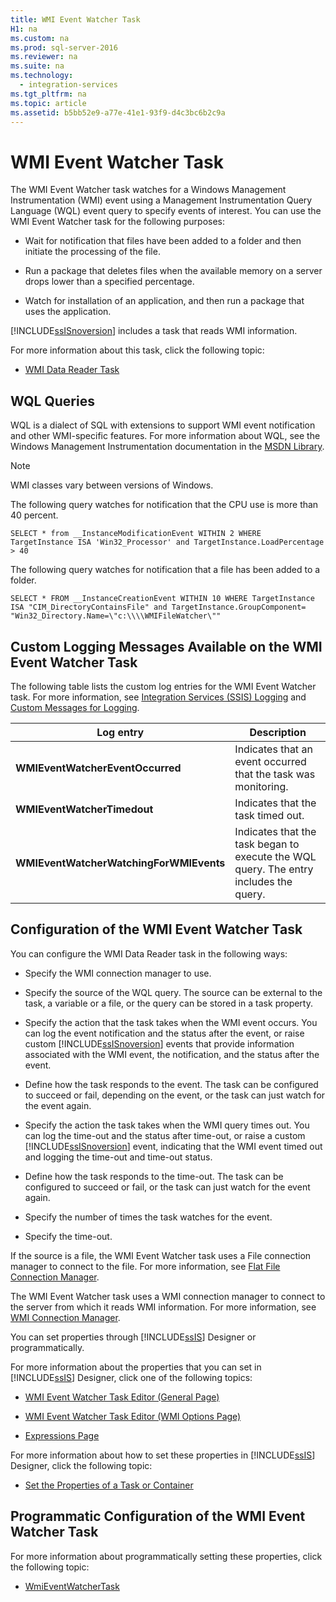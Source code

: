 ```yaml
---
title: WMI Event Watcher Task
H1: na
ms.custom: na
ms.prod: sql-server-2016
ms.reviewer: na
ms.suite: na
ms.technology: 
  - integration-services
ms.tgt_pltfrm: na
ms.topic: article
ms.assetid: b5bb52e9-a77e-41e1-93f9-d4c3bc6b2c9a
---
```

# WMI Event Watcher Task
  The WMI Event Watcher task watches for a Windows Management Instrumentation (WMI) event using a Management Instrumentation Query Language (WQL) event query to specify events of interest. You can use the WMI Event Watcher task for the following purposes:  
  
-   Wait for notification that files have been added to a folder and then initiate the processing of the file.  
  
-   Run a package that deletes files when the available memory on a server drops lower than a specified percentage.  
  
-   Watch for installation of an application, and then run a package that uses the application.  
  
 [!INCLUDE[ssISnoversion](../../Topics/TopicNameContainA/includes/ssISnoversion_md.md)] includes a task that reads WMI information.  
  
 For more information about this task, click the following topic:  
  
-   [WMI Data Reader Task](../../Topics/TopicNameNotContainA/WMI-Data-Reader-Task.md)  
  
## WQL Queries  
 WQL is a dialect of SQL with extensions to support WMI event notification and other WMI-specific features. For more information about WQL, see the Windows Management Instrumentation documentation in the [MSDN Library](http://go.microsoft.com/fwlink/?linkid=62553).  
  
> [!NOTE]  
>  WMI classes vary between versions of Windows.  
  
 The following query watches for notification that the CPU use is more than 40 percent.  
  
```  
SELECT * from __InstanceModificationEvent WITHIN 2 WHERE TargetInstance ISA 'Win32_Processor' and TargetInstance.LoadPercentage > 40  
```  
  
 The following query watches for notification that a file has been added to a folder.  
  
```  
SELECT * FROM __InstanceCreationEvent WITHIN 10 WHERE TargetInstance ISA "CIM_DirectoryContainsFile" and TargetInstance.GroupComponent= "Win32_Directory.Name=\"c:\\\\WMIFileWatcher\""   
```  
  
## Custom Logging Messages Available on the WMI Event Watcher Task  
 The following table lists the custom log entries for the WMI Event Watcher task. For more information, see [Integration Services &#40;SSIS&#41; Logging](../../Topics/TopicNameNotContainA/Integration-Services--SSIS--Logging.md) and [Custom Messages for Logging](../../Topics/TopicNameNotContainA/Custom-Messages-for-Logging.md).  
  
|Log entry|Description|  
|---------------|-----------------|  
|**WMIEventWatcherEventOccurred**|Indicates that an event occurred that the task was monitoring.|  
|**WMIEventWatcherTimedout**|Indicates that the task timed out.|  
|**WMIEventWatcherWatchingForWMIEvents**|Indicates that the task began to execute the WQL query. The entry includes the query.|  
  
## Configuration of the WMI Event Watcher Task  
 You can configure the WMI Data Reader task in the following ways:  
  
-   Specify the WMI connection manager to use.  
  
-   Specify the source of the WQL query. The source can be external to the task, a variable or a file, or the query can be stored in a task property.  
  
-   Specify the action that the task takes when the WMI event occurs. You can log the event notification and the status after the event, or raise custom [!INCLUDE[ssISnoversion](../../Topics/TopicNameContainA/includes/ssISnoversion_md.md)] events that provide information associated with the WMI event, the notification, and the status after the event.  
  
-   Define how the task responds to the event. The task can be configured to succeed or fail, depending on the event, or the task can just watch for the event again.  
  
-   Specify the action the task takes when the WMI query times out. You can log the time-out and the status after time-out, or raise a custom [!INCLUDE[ssISnoversion](../../Topics/TopicNameContainA/includes/ssISnoversion_md.md)] event, indicating that the WMI event timed out and logging the time-out and time-out status.  
  
-   Define how the task responds to the time-out. The task can be configured to succeed or fail, or the task can just watch for the event again.  
  
-   Specify the number of times the task watches for the event.  
  
-   Specify the time-out.  
  
 If the source is a file, the WMI Event Watcher task uses a File connection manager to connect to the file. For more information, see [Flat File Connection Manager](../../Topics/TopicNameNotContainA/Flat-File-Connection-Manager.md).  
  
 The WMI Event Watcher task uses a WMI connection manager to connect to the server from which it reads WMI information. For more information, see [WMI Connection Manager](../../Topics/TopicNameNotContainA/WMI-Connection-Manager.md).  
  
 You can set properties through [!INCLUDE[ssIS](../../Topics/TopicNameContainA/includes/ssIS_md.md)] Designer or programmatically.  
  
 For more information about the properties that you can set in [!INCLUDE[ssIS](../../Topics/TopicNameContainA/includes/ssIS_md.md)] Designer, click one of the following topics:  
  
-   [WMI Event Watcher Task Editor &#40;General Page&#41;](../../Topics/TopicNameNotContainA/WMI-Event-Watcher-Task-Editor--General-Page-.md)  
  
-   [WMI Event Watcher Task Editor &#40;WMI Options Page&#41;](../../Topics/TopicNameNotContainA/WMI-Event-Watcher-Task-Editor--WMI-Options-Page-.md)  
  
-   [Expressions Page](../../Topics/TopicNameNotContainA/Expressions-Page.md)  
  
 For more information about how to set these properties in [!INCLUDE[ssIS](../../Topics/TopicNameContainA/includes/ssIS_md.md)] Designer, click the following topic:  
  
-   [Set the Properties of a Task or Container](../../Topics/TopicNameContainA/Set-the-Properties-of-a-Task-or-Container.md)  
  
## Programmatic Configuration of the WMI Event Watcher Task  
 For more information about programmatically setting these properties, click the following topic:  
  
-   [WmiEventWatcherTask](assetId:///T:Microsoft.SqlServer.Dts.Tasks.WmiEventWatcherTask.WmiEventWatcherTask)  
  
  